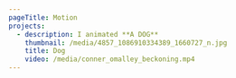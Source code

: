 ```yaml
---
pageTitle: Motion
projects:
  - description: I animated **A DOG**
    thumbnail: /media/4857_1086910334389_1660727_n.jpg
    title: Dog
    video: /media/conner_omalley_beckoning.mp4
---
```


